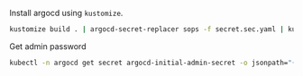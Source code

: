 Install argocd using `kustomize`.
```sh
kustomize build . | argocd-secret-replacer sops -f secret.sec.yaml | kubectl apply -f -
```

Get admin password
```sh
kubectl -n argocd get secret argocd-initial-admin-secret -o jsonpath="{.data.password}" | base64 -d; echo
```
